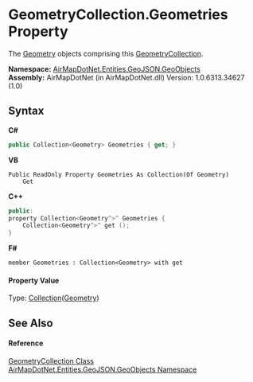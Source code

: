 # GeometryCollection.Geometries Property 
 

The <a href="22f02f42-8eee-a3f1-6c1a-cfe4163ef04e">Geometry</a> objects comprising this <a href="e70aa6ad-6c53-9e7a-5aad-2d83a4a9c1e3">GeometryCollection</a>.

**Namespace:**&nbsp;<a href="53277a20-13b4-4ad7-12a4-b69a3037c159">AirMapDotNet.Entities.GeoJSON.GeoObjects</a><br />**Assembly:**&nbsp;AirMapDotNet (in AirMapDotNet.dll) Version: 1.0.6313.34627 (1.0)

## Syntax

**C#**<br />
``` C#
public Collection<Geometry> Geometries { get; }
```

**VB**<br />
``` VB
Public ReadOnly Property Geometries As Collection(Of Geometry)
	Get
```

**C++**<br />
``` C++
public:
property Collection<Geometry^>^ Geometries {
	Collection<Geometry^>^ get ();
}
```

**F#**<br />
``` F#
member Geometries : Collection<Geometry> with get

```


#### Property Value
Type: <a href="http://msdn2.microsoft.com/en-us/library/ms132397" target="_blank">Collection</a>(<a href="22f02f42-8eee-a3f1-6c1a-cfe4163ef04e">Geometry</a>)

## See Also


#### Reference
<a href="e70aa6ad-6c53-9e7a-5aad-2d83a4a9c1e3">GeometryCollection Class</a><br /><a href="53277a20-13b4-4ad7-12a4-b69a3037c159">AirMapDotNet.Entities.GeoJSON.GeoObjects Namespace</a><br />